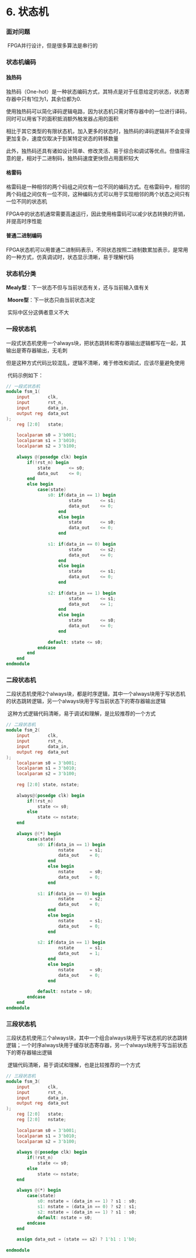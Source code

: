 # 6. 状态机

### 面对问题

​	FPGA并行设计，但是很多算法是串行的

### 状态机编码

#### 独热码

​	独热码（One-hot）是一种状态编码方式，其特点是对于任意给定的状态，状态寄存器中只有1位为1，其余位都为0.

​	使用独热码可以简化译码逻辑电路，因为状态机只需对寄存器中的一位进行译码，同时可以用省下的面积抵消额外触发器占用的面积

​	相比于其它类型的有限状态机，加入更多的状态时，独热码的译码逻辑并不会变得更加复杂，速度仅取决于到某特定状态的转移数量

​	此外，独热码还具有诸如设计简单、修改灵活、易于综合和调试等优点。但值得注意的是，相对于二进制码，独热码速度更快但占用面积较大

#### 格雷码

​	格雷码是一种相邻的两个码组之间仅有一位不同的编码方式。在格雷码中，相邻的两个码组之间仅有一位不同，这种编码方式可以用于实现相邻的两个状态之间只有一位不同的状态机

​	FPGA中的状态机通常需要高速运行，因此使用格雷码可以减少状态转换的开销，并提高时序性能

#### 普通二进制编码

​	FPGA状态机可以用普通二进制码表示，不同状态按照二进制数累加表示，是常用的一种方式，仿真调试时，状态显示清晰，易于理解代码

### 状态机分类

​	**Mealy型**：下一状态不但与当前状态有关，还与当前输入值有关

​	**Moore型**：下一状态只由当前状态决定

​	实际中区分这俩者意义不大

### 一段状态机

​	一段式状态机使用一个always块，把状态跳转和寄存器输出逻辑都写在一起，其输出是寄存器输出，无毛刺

​	但是这种方式代码比较混乱，逻辑不清晰，难于修改和调试，应该尽量避免使用

​	代码示例如下：

```verilog
// 一段式状态机
module fsm_1(
	input 		clk,
	input 		rst_n,
	input 		data_in,
	output reg 	data_out				
);
	reg [2:0]	state;
	
	localparam s0 = 3'b001;
	localparam s1 = 3'b010;
	localparam s2 = 3'b100;
	
	always @(posedge clk) begin
		if(!rst_n) begin
			state 		<= s0;
			data_out	<= 0;
		end
		else begin
			case(state)
				s0:	if(data_in == 1) begin
						state 		<= s1;
						data_out	<= 0;
					end
					else begin
						state 		<= s0;
						data_out	<= 0;
					end
					
				s1:	if(data_in == 0) begin
						state		<= s2;
						data_out	<= 0;
					end
					else begin
						state		<= s1;
						data_out	<= 0;
					end
					
				s2:	if(data_in == 1) begin
						state 		<= s1;
						data_out	<= 1;
					end
					else begin
						state 		<= s0;
						data_out	<= 0;
					end
					
				default: state <= s0;
			endcase
		end
	end
endmodule
```

### 二段状态机

​	二段状态机使用2个always块，都是时序逻辑，其中一个always块用于写状态机的状态跳转逻辑，另一个always块用于写当前状态下的寄存器输出逻辑

​	这种方式逻辑代码清晰，易于调试和理解，是比较推荐的一个方式

```verilog
// 二段状态机
module fsm_2(
	input 		clk,
	input 		rst_n,
	input 		data_in,
	output reg 	data_out				
);
	localparam s0 = 3'b001;
	localparam s1 = 3'b010;
	localparam s2 = 3'b100;
	
	reg [2:0] state, nstate;
	
	always@(posedge clk) begin
		if(!rst_n)
			state <= s0;
		else
			state <= nstate;
	end
	
	always @(*) begin
		case(state)
			s0:	if(data_in == 1) begin
					nstate 		= s1;
					data_out 	= 0;
				end
				else begin
					nstate		= s0;
					data_out	= 0;
				end
				
			s1:	if(data_in == 0) begin
					nstate		= s2;
					data_out	= 0;
				end
				else begin
					nstate		= s1;
					data_out	= 0;
				end
				
			s2:	if(data_in == 1) begin
					nstate 		= s1;
					data_out	= 1;
				end
				else begin
					nstate		= s0;
					data_out	= 0;
				end
			
			default: nstate = s0;
		endcase
	end			
endmodule
```

### 三段状态机

​	三段状态机使用三个always块，其中一个组合always块用于写状态机的状态跳转逻辑；一个时序always块用于缓存状态寄存器，另一个always块用于写当前状态下的寄存器输出逻辑

​	逻辑代码清晰，易于调试和理解，也是比较推荐的一个方式

```verilog
// 三段状态机
module fsm_3(
	input 		clk,
	input 		rst_n,
	input 		data_in,
	output reg 	data_out				
);
	reg [2:0]	state;
	reg [2:0]	nstate;
	
	localparam s0 = 3'b001;
	localparam s1 = 3'b010;
	localparam s2 = 3'b100;
	
	always @(posedge clk) begin
		if(!rst_n)
			state <= s0;
		else
			state <= nstate;
	end
	
	always @(*) begin
		case(state)
			s0: nstate = (data_in == 1) ? s1 : s0;
			s1: nstate = (data_in == 0) ? s2 : s1;
			s2: nstate = (data_in == 1) ? s1 : s0;
			default: nstate = s0;
		endcase
	end
	
	assign data_out = (state == s2) ? 1'b1 : 1'b0;
	
endmodule	
```

